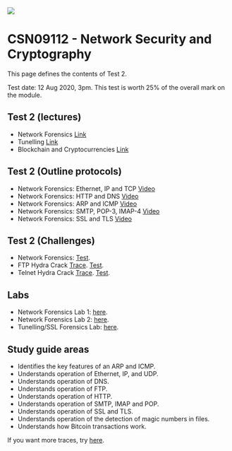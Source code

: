 <img src="https://github.com/billbuchanan/csn09112/blob/master/zadditional/top_csn09112.png"/>

# CSN09112 - Network Security and Cryptography

This page defines the contents of Test 2.

Test date: 12 Aug 2020, 3pm. This test is worth 25% of the overall mark on the module. 

## Test 2 (lectures)

* Network Forensics [Link](https://github.com/billbuchanan/csn09112/tree/master/week09_network_forensics)
* Tunelling [Link](https://github.com/billbuchanan/csn09112/tree/master/week10_tunnelling)
* Blockchain and Cryptocurrencies [Link](https://github.com/billbuchanan/csn09112/tree/master/week11_blockchain)

## Test 2 (Outline protocols)

* Network Forensics: Ethernet, IP and TCP [Video](https://www.youtube.com/watch?v=CGMtK4woT_I)
* Network Forensics: HTTP and DNS [Video](https://www.youtube.com/watch?v=C1NCH3S8NAQ)
* Network Forensics: ARP and ICMP [Video](https://www.youtube.com/watch?v=xVXa2jk7CxM)
* Network Forensics: SMTP, POP-3, IMAP-4 [Video](https://www.youtube.com/watch?v=1L4lKRMTzFM)
* Network Forensics: SSL and TLS [Video](https://www.youtube.com/watch?v=whPgoZpsu6Y)

## Test 2 (Challenges)

* Network Forensics: [Test](https://asecuritysite.com/tests/tests?sortBy=d01_03).
* FTP Hydra Crack [Trace](http://asecuritysite.com/log/hydra_ftp.zip). [Test](https://asecuritysite.com/tests/tests?sortBy=advf01). 
* Telnet Hydra Crack [Trace](http://asecuritysite.com/log/hydra_telnet.zip). [Test](https://asecuritysite.com/tests/tests?sortBy=advf02).

## Labs 
* Network Forensics Lab 1: [here](https://github.com/billbuchanan/csn09112/tree/master/week09_network_forensics/lab).
* Network Forensics Lab 2: [here](https://github.com/billbuchanan/csn09112/tree/master/week12_end/labs).
* Tunelling/SSL Forensics Lab: [here](https://github.com/billbuchanan/csn09112/tree/master/week10_tunnelling/labs).

## Study guide areas

* Identifies the key features of an ARP and ICMP.
* Understands operation of Ethernet, IP, and UDP.
* Understands operation of DNS.
* Understands operation of FTP.
* Understands operation of HTTP.
* Understands operation of SMTP, IMAP and POP.
* Understands operation of SSL and TLS.
* Understands operation of the detection of magic numbers in files.
* Understands how Bitcoin transactions work.

If you want more traces, try [here](https://asecuritysite.com/forensics/pcap).





